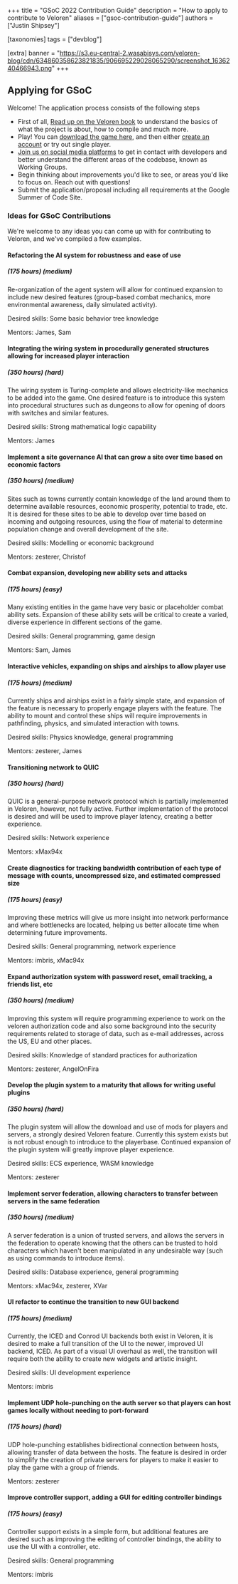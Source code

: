 +++
title = "GSoC 2022 Contribution Guide"
description = "How to apply to contribute to Veloren"
aliases = ["gsoc-contribution-guide"]
authors = ["Justin Shipsey"]

[taxonomies]
tags = ["devblog"]

[extra]
banner = "https://s3.eu-central-2.wasabisys.com/veloren-blog/cdn/634860358623821835/906695229028065290/screenshot_1636240466943.png"
+++

## Applying for GSoC

Welcome! The application process consists of the following steps

- First of all, [Read up on the Veloren
  book](https://book.veloren.net/introduction/index.html) to understand the
  basics of what the project is about, how to compile and much more.
- Play! You can [download the game here](https://veloren.net/download/), and
  then either [create an account](https://veloren.net/account/) or try out
  single player.
- [Join us on social media platforms](https://veloren.net/joinus) to get in
  contact with developers and better understand the different areas of the
  codebase, known as Working Groups.
- Begin thinking about improvements you'd like to see, or areas you'd like to
  focus on. Reach out with questions!
- Submit the application/proposal including all requirements at the Google
  Summer of Code Site.
  
### Ideas for GSoC Contributions

We're welcome to any ideas you can come up with for contributing to Veloren, and
we've compiled a few examples.

#### Refactoring the AI system for robustness and ease of use

##### (175 hours) (medium)

Re-organization of the agent system will allow for continued expansion to
include new desired features (group-based combat mechanics, more environmental
awareness, daily simulated activity).

Desired skills: Some basic behavior tree knowledge

Mentors: James, Sam

#### Integrating the wiring system in procedurally generated structures allowing for increased player interaction

##### (350 hours) (hard)

The wiring system is Turing-complete and allows electricity-like mechanics to be
added into the game. One desired feature is to introduce this system into
procedural structures such as dungeons to allow for opening of doors with
switches and similar features.

Desired skills: Strong mathematical logic capability

Mentors: James

#### Implement a site governance AI that can grow a site over time based on economic factors

##### (350 hours) (medium)

Sites such as towns currently contain knowledge of the land around them to
determine available resources, economic prosperity, potential to trade, etc. It
is desired for these sites to be able to develop over time based on incoming and
outgoing resources, using the flow of material to determine population change
and overall development of the site.

Desired skills: Modelling or economic background

Mentors: zesterer, Christof

#### Combat expansion, developing new ability sets and attacks

##### (175 hours) (easy)

Many existing entities in the game have very basic or placeholder combat ability
sets. Expansion of these ability sets will be critical to create a varied,
diverse experience in different sections of the game.

Desired skills: General programming, game design

Mentors: Sam, James

#### Interactive vehicles, expanding on ships and airships to allow player use

##### (175 hours) (medium)

Currently ships and airships exist in a fairly simple state, and expansion of
the feature is necessary to properly engage players with the feature. The
ability to mount and control these ships will require improvements in
pathfinding, physics, and simulated interaction with towns.

Desired skills: Physics knowledge, general programming

Mentors: zesterer, James

#### Transitioning network to QUIC

##### (350 hours) (hard)

QUIC is a general-purpose network protocol which is partially implemented in
Veloren, however, not fully active. Further implementation of the protocol is
desired and will be used to improve player latency, creating a better
experience.

Desired skills: Network experience

Mentors: xMax94x

#### Create diagnostics for tracking bandwidth contribution of each type of message with counts, uncompressed size, and estimated compressed size

##### (175 hours) (easy)

Improving these metrics will give us more insight into network performance and
where bottlenecks are located, helping us better allocate time when determining
future improvements.

Desired skills: General programming, network experience

Mentors: imbris, xMac94x

#### Expand authorization system with password reset, email tracking, a friends list, etc

##### (350 hours) (medium)

Improving this system will require programming experience to work on the veloren
authorization code and also some background into the security requirements
related to storage of data, such as e-mail addresses, across the US, EU and
other places.

Desired skills: Knowledge of standard practices for authorization

Mentors: zesterer, AngelOnFira

#### Develop the plugin system to a maturity that allows for writing useful plugins

##### (350 hours) (hard)

The plugin system will allow the download and use of mods for players and
servers, a strongly desired Veloren feature. Currently this system exists but is
not robust enough to introduce to the playerbase. Continued expansion of the
plugin system will greatly improve player experience.

Desired skills: ECS experience, WASM knowledge

Mentors: zesterer

#### Implement server federation, allowing characters to transfer between servers in the same federation

##### (350 hours) (medium)

A server federation is a union of trusted servers, and allows the servers in the
federation to operate knowing that the others can be trusted to hold characters
which haven't been manipulated in any undesirable way (such as using commands to
introduce items).

Desired skills: Database experience, general programming

Mentors: xMac94x, zesterer, XVar

#### UI refactor to continue the transition to new GUI backend

##### (175 hours) (medium)

Currently, the ICED and Conrod UI backends both exist in Veloren, it is desired
to make a full transition of the UI to the newer, improved UI backend, ICED. As
part of a visual UI overhaul as well, the transition will require both the
ability to create new widgets and artistic insight.

Desired skills: UI development experience

Mentors: imbris

#### Implement UDP hole-punching on the auth server so that players can host games locally without needing to port-forward

##### (175 hours) (hard)

UDP hole-punching establishes bidirectional connection between hosts, allowing
transfer of data between the hosts. The feature is desired in order to simplify
the creation of private servers for players to make it easier to play the game
with a group of friends.

Mentors: zesterer

#### Improve controller support, adding a GUI for editing controller bindings

##### (175 hours) (easy)

Controller support exists in a simple form, but additional features are desired
such as improving the editing of controller bindings, the ability to use the UI
with a controller, etc.

Desired skills: General programming

Mentors: imbris
